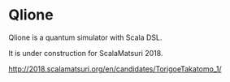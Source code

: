 # Qlione
Qlione is a quantum simulator with Scala DSL.

It is under construction for ScalaMatsuri 2018.

http://2018.scalamatsuri.org/en/candidates/TorigoeTakatomo_1/
